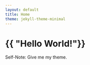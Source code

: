 ```yaml
---
layout: default
title: Home
theme: jekyll-theme-minimal
---
```

<h1>{{ "Hello World!"}}</h1>
Self-Note: Give me my theme.
